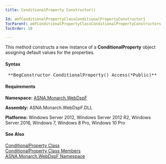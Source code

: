 ```yaml
---
title: ConditionalProperty Constructor()

Id: amfConditionalPropertyClassConditionalPropertyConstructor1
TocParent: amfConditionalPropertyClassConditionalPropertyConstructors
TocOrder: 10

---
```


This method constructs a new instance of a **ConditionalProperty** object assigning default values for the properties.

#### Syntax
<pre class="syntax"> **BegConstructor ConditionalProperty() Access(*Public)** </pre>

<!-- -->

#### Requirements
**Namespace:** [ASNA.Monarch.WebDspF](amfWebDspFNamespace.html)

**Assembly:** ASNA.Monarch.WebDspF.DLL

**Platforms:** Windows Server 2012, Windows Server 2012 R2, Windows Server 2016, Windows 7, Windows 8 Pro, Windows 10 Pro
<!-- end -->

#### See Also
[ ConditionalProperty Class](amfConditionalPropertyClass.html) <br /> [ ConditionalProperty Class Members](amfConditionalPropertyClassMembers.html) <br /> [ ASNA.Monarch.WebDspF Namespace](amfWebDspFNamespace.html) 
